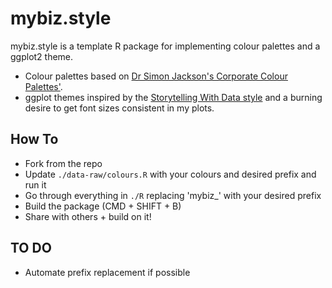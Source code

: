 # mybiz.style

mybiz.style is a template R package for implementing colour palettes and a ggplot2 theme.

* Colour palettes based on [Dr Simon Jackson's Corporate Colour Palettes'](https://drsimonj.svbtle.com/creating-corporate-colour-palettes-for-ggplot2).
* ggplot themes inspired by the [Storytelling With Data style](http://www.storytellingwithdata.com/) and a burning desire to get font sizes consistent in my plots.

## How To

* Fork from the repo
* Update `./data-raw/colours.R` with your colours and desired prefix and run it
* Go through everything in `./R` replacing 'mybiz_' with your desired prefix
* Build the package (CMD + SHIFT + B)
* Share with others + build on it!

## TO DO

* Automate prefix replacement if possible